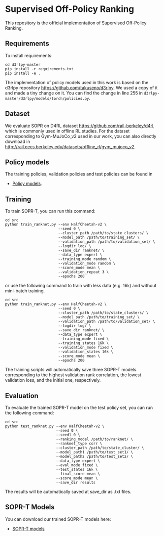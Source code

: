 # Supervised Off-Policy Ranking

This repository is the official implementation of Supervised Off-Policy Ranking. 

## Requirements

To install requirements:

```setup
cd d3rlpy-master
pip install -r requirements.txt
pip install -e .
```

The implementation of policy models used in this work is based on the d3rlpy repository https://github.com/takuseno/d3rlpy. We used a copy of it and made a tiny change on it. You can find the change in line 255 in `d3rlpy-master/d3rlpy/models/torch/policies.py`.


## Dataset

We evaluate SOPR on D4RL dataset https://github.com/rail-berkeley/d4rl, which is commonly used in offline RL studies.
For the dataset corresponding to Gym-MuJoCo_v2 used in our work, you can also directly download in http://rail.eecs.berkeley.edu/datasets/offline_rl/gym_mujoco_v2.


## Policy models

The training policies, validation policies and test policies can be found in 
- [Policy models](https://drive.google.com/file/d/1yPrnvyJNK4zmVyvFdtUI8bVOtZxO0qhN/view?usp=sharing). 


## Training

To train SOPR-T, you can run this command:

```train_random
cd src
python train_ranknet.py --env HalfCheetah-v2 \
                        --seed 0 \
                        --cluster_path /path/to/state_clusters/ \
                        --model_path /path/to/training_set/ \
                        --validation_path /path/to/validation_set/ \
                        --logdir log/ \
                        --save_dir ranknet/ \
                        --data_type expert \
                        --training_mode random \
                        --validation_mode random \
                        --score_mode mean \
                        --validation_repeat 3 \
                        --epochs 200
```

or use the following command to train with less data (e.g. 16k) and without mini-batch training.

```train_random
cd src
python train_ranknet.py --env HalfCheetah-v2 \
                        --seed 0 \
                        --cluster_path /path/to/state_clusters/ \
                        --model_path /path/to/training_set/ \
                        --validation_path /path/to/validation_set/ \
                        --logdir log/ \
                        --save_dir ranknet/ \
                        --data_type expert \
                        --training_mode fixed \
                        --training_states 16k \
                        --validation_mode fixed \
                        --validation_states 16k \
                        --score_mode mean \
                        --epochs 200
```
The training scripts will automatically save three SOPR-T models corresponding to the highest validation rank correlation, the lowest validation loss, and the initial one, respectively. 


## Evaluation

To evaluate the trained SOPR-T model on the test policy set, you can run the following command:

```eval
cd src
python test_ranknet.py --env HalfCheetah-v2 \
                       --seed 0 \
                       --seed1 0 \
                       --ranking_model /path/to/ranknet/ \
                       --ranknet_type corr \
                       --cluster_path /path/to/state_cluster/ \
                       --model_path1 /path/to/test_set1/ \
                       --model_path2 /path/to/test_set2/ \
                       --data_type expert \
                       --eval_mode fixed \
                       --test_states 16k \
                       --final_score mean \
                       --score_mode mean \
                       --save_dir results
```

The results will be automatically saved at save_dir as .txt files.


## SOPR-T Models 

You can download our trained SOPR-T models here:

- [SOPR-T models](https://drive.google.com/drive/folders/18QNVhh3Fv8FXrdC-sr-TdI_SHTF4Si00?usp=sharing) 




